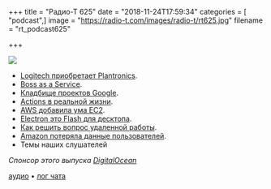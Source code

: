 +++
title = "Радио-Т 625"
date = "2018-11-24T17:59:34"
categories = [ "podcast",]
image = "https://radio-t.com/images/radio-t/rt625.jpg"
filename = "rt_podcast625"

+++

![](https://radio-t.com/images/radio-t/rt625.jpg)

- [Logitech приобретает Plantronics](https://www.cnet.com/news/logitech-reportedly-in-talks-to-acquire-plantronics/).
- [Boss as a Service](https://bossasaservice.life).
- [Кладбище проектов Google](https://gcemetery.co/).
- [Actions в реальной жизни](https://developer.github.com/actions/creating-workflows/creating-a-new-workflow/).
- [AWS добавила ума EC2](https://www.forbes.com/sites/janakirammsv/2018/11/21/aws-adds-the-most-anticipated-feature-to-amazon-ec2/).
- [Electron это Flash для десктопа](https://habr.com/post/427211/).
- [Как решить вопрос удаленной работы](http://blairreeves.me/2018/11/09/dont-work-remotely/?resubmit=hn).
- [Amazon потеряла данные пользователей](https://mashable.com/article/amazon-customer-data-leak/).
- Темы наших слушателей

*Спонсор этого выпуска [DigitalOcean](https://www.digitalocean.com)*


[аудио](http://cdn.radio-t.com/rt_podcast625.mp3) • [лог чата](http://chat.radio-t.com/logs/radio-t-625.html)
<audio src="http://cdn.radio-t.com/rt_podcast625.mp3" preload="none"></audio>